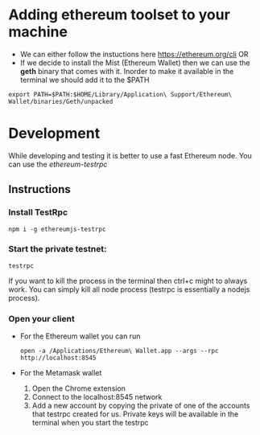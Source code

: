 # Adding ethereum toolset to your machine

   - We can either follow the instuctions here https://ethereum.org/cli OR
   - If we decide to install the Mist (Ethereum Wallet) then we can use the **geth** binary that comes with it. Inorder to make it available in the terminal we should add it to the $PATH

   ```
   export PATH=$PATH:$HOME/Library/Application\ Support/Ethereum\ Wallet/binaries/Geth/unpacked
   ```

# Development

While developing and testing it is better to use a fast Ethereum node. You can use the *ethereum-testrpc*

## Instructions

### Install TestRpc
`npm i -g ethereumjs-testrpc`

### Start the private testnet:
`testrpc`

If you want to kill the process in the terminal then ctrl+c might to always work. You can simply kill all node process (testrpc is essentially a nodejs process).

### Open your client
  - For the Ethereum wallet you can run

    ```
    open -a /Applications/Ethereum\ Wallet.app --args --rpc http://localhost:8545
    ```

  - For the Metamask wallet

    1) Open the Chrome extension
    2) Connect to the localhost:8545 network
    3) Add a new account by copying the private of one of the accounts that testrpc created for us. Private keys will be available in the terminal when you start the testrpc

